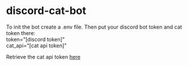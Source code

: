 # discord-cat-bot
To init the bot create a .env file. Then put your discord bot token and cat token there:  
token="[discord token]"  
cat_api="[cat api token]"

Retrieve the cat api token [here](https://thecatapi.com)
